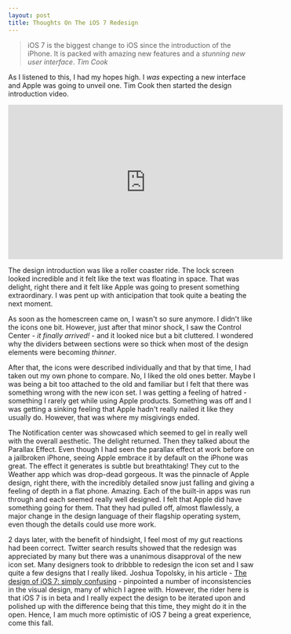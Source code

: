 ```yaml
---
layout: post
title: Thoughts On The iOS 7 Redesign
---
```

> iOS 7 is the biggest change to iOS since the introduction of the iPhone. It is packed with amazing new features and a _stunning new user interface_.
> <cite>Tim Cook</cite>

As I listened to this, I had my hopes high. I _was_ expecting a new interface and Apple was going to unveil one. Tim Cook then started the design introduction video.

<iframe width="560" height="315" src="http://www.youtube.com/embed/rT_OmTMwvZI" frameborder="0" allowfullscreen></iframe>

The design introduction was like a roller coaster ride. The lock screen looked incredible and it felt like the text was floating in space. That was delight, right there and it felt like Apple was going to present something extraordinary. I was pent up with anticipation that took quite a beating the next moment. 

As soon as the homescreen came on, I wasn't so sure anymore. I didn't like the icons one bit. However, just after that minor shock, I saw the Control Center - _it finally arrived!_ - and it looked nice but a bit cluttered. I wondered why the dividers between sections were so thick when most of the design elements were becoming _thinner_.  

After that, the icons were described individually and that by that time, I had taken out my own phone to compare. No, I liked the old ones better. Maybe I was being a bit too attached to the old and familiar but I felt that there was something wrong with the new icon set. I was getting a feeling of hatred - something I rarely get while using Apple products. Something was off and I was getting a sinking feeling that Apple hadn't really nailed it like they usually do. However, that was where my misgivings ended.

The Notification center was showcased which seemed to gel in really well with the overall aesthetic. The delight returned. Then they talked about the Parallax Effect. Even though I had seen the parallax effect at work before on a jailbroken iPhone, seeing Apple embrace it by default on the iPhone was great. The effect it generates is subtle but breathtaking! They cut to the Weather app which was drop-dead gorgeous. It was the pinnacle of Apple design, right there, with the incredibly detailed snow just falling and giving a feeling of depth in a flat phone. Amazing. Each of the built-in apps was run through and each seemed really well designed. I felt that Apple did have something going for them. That they had pulled off, almost flawlessly, a major change in the design language of their flagship operating system, even though the details could use more work.

2 days later, with the benefit of hindsight, I feel most of my gut reactions had been correct. Twitter search results showed that the redesign was appreciated by many but there was a unanimous disapproval of the new icon set. Many designers took to dribbble to redesign the icon set and I saw quite a few designs that I really liked. Joshua Topolsky, in his article - [The design of iOS 7: simply confusing](http://www.theverge.com/apple/2013/6/10/4416726/the-design-of-ios-7-simply-confusing) - pinpointed a number of inconsistencies in the visual design, many of which I agree with. However, the rider here is that iOS 7 is in beta and I really expect the design to be iterated upon and polished up with the difference being that this time, they might do it in the open. Hence, I am much more optimistic of iOS 7 being a great experience, come this fall.